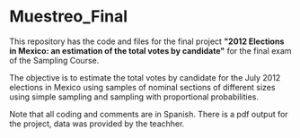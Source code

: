 # Muestreo_Final

This repository has the code and files for the final project  **"2012 Elections in Mexico: an estimation of the total votes by candidate"** for the final exam of the Sampling Course. 

The objective is to estimate the total votes by candidate for the July 2012 elections in Mexico using samples of nominal sections of different sizes using simple sampling and sampling with proportional probabilities. 

Note that all coding and comments are in Spanish. There is a pdf output for the project, data was provided by the teachher. 
